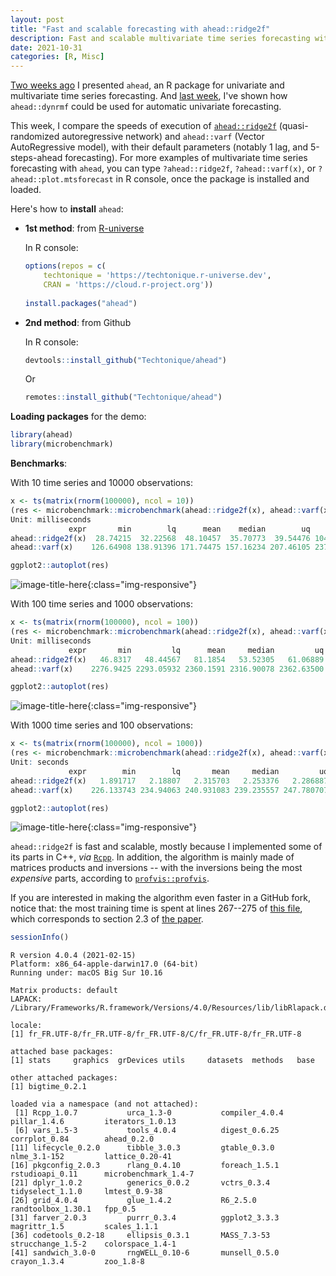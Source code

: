 ```yaml
---
layout: post
title: "Fast and scalable forecasting with ahead::ridge2f"
description: Fast and scalable multivariate time series forecasting with ahead::ridge2f.
date: 2021-10-31
categories: [R, Misc]
---
```



[Two weeks ago](https://thierrymoudiki.github.io/blog/2021/10/15/r/misc/ahead-intro) I presented `ahead`, an R package for univariate and multivariate time series forecasting. And [last  week](https://thierrymoudiki.github.io/blog/2021/10/22/r/misc/ahead-ridge), I've shown how 
`ahead::dynrmf` could be used for automatic univariate forecasting. 

This week, I compare the speeds of execution of [`ahead::ridge2f`](https://www.mdpi.com/2227-9091/6/1/22) (quasi-randomized autoregressive network) and `ahead::varf` (Vector AutoRegressive model), with their default parameters (notably 1 lag, and 5-steps-ahead forecasting). For more examples of multivariate time series forecasting with `ahead`, you can type `?ahead::ridge2f`, `?ahead::varf(x)`, or `?ahead::plot.mtsforecast` in R console, once the package is installed and loaded. 


Here's how to **install** `ahead`:

- __1st method__: from [R-universe](https://ropensci.org/r-universe/)

    In R console:
    
    ```R
    options(repos = c(
        techtonique = 'https://techtonique.r-universe.dev',
        CRAN = 'https://cloud.r-project.org'))
        
    install.packages("ahead")
    ```

- __2nd method__: from Github

    In R console:
    
    ```R
    devtools::install_github("Techtonique/ahead")
    ```
    
    Or
    
    ```R
    remotes::install_github("Techtonique/ahead")
    ```

**Loading packages** for the demo: 

```R
library(ahead)
library(microbenchmark)
```

**Benchmarks**: 

With 10 time series and 10000 observations: 

```R
x <- ts(matrix(rnorm(100000), ncol = 10))
(res <- microbenchmark::microbenchmark(ahead::ridge2f(x), ahead::varf(x), times = 10L))
Unit: milliseconds
             expr       min        lq      mean    median        uq      max neval
ahead::ridge2f(x)  28.74215  32.22568  48.10457  35.70773  39.54476 104.5946    10
ahead::varf(x)    126.64908 138.91396 171.74475 157.16234 207.46105 237.5916    10
```
```R
ggplot2::autoplot(res)
```

![image-title-here]({{base}}/images/2021-10-31/2021-10-31-image1.png){:class="img-responsive"}


With 100 time series and 1000 observations: 

```R
x <- ts(matrix(rnorm(100000), ncol = 100))
(res <- microbenchmark::microbenchmark(ahead::ridge2f(x), ahead::varf(x), times = 10L))
Unit: milliseconds
             expr       min         lq      mean     median         uq       max neval
ahead::ridge2f(x)   46.8317   48.44567   81.1854   53.52305   61.06889  220.5755    10
ahead::varf(x)    2276.9425 2293.05932 2360.1591 2316.90078 2362.63500 2696.0487    10
```
```R
ggplot2::autoplot(res)
```

![image-title-here]({{base}}/images/2021-10-31/2021-10-31-image2.png){:class="img-responsive"}

With 1000 time series and 100 observations: 

```R
x <- ts(matrix(rnorm(100000), ncol = 1000))
(res <- microbenchmark::microbenchmark(ahead::ridge2f(x), ahead::varf(x), times = 10L))
Unit: seconds
             expr        min        lq       mean     median         uq        max neval
ahead::ridge2f(x)   1.891717   2.18807   2.315703   2.253376   2.286887   3.048088    10
ahead::varf(x)    226.133743 234.94063 240.931083 239.235557 247.780707 259.656456    10
```
```R
ggplot2::autoplot(res)
```

![image-title-here]({{base}}/images/2021-10-31/2021-10-31-image3.png){:class="img-responsive"}

`ahead::ridge2f` is fast and scalable, mostly because I implemented some of its parts in C++, _via_  [`Rcpp`](https://cran.r-project.org/web/packages/Rcpp/index.html). In addition, the algorithm is mainly made of matrices products and inversions -- with the inversions being the most _expensive_ parts, according to [`profvis::profvis`](https://rstudio.github.io/profvis/). 

If you are interested in making the algorithm even faster in a GitHub fork, notice that: the most training time is spent at lines 267--275 of [this file](https://github.com/Techtonique/ahead/blob/main/R/ridge2.R), which corresponds to section 2.3 of [the paper](https://www.mdpi.com/2227-9091/6/1/22).

```R
sessionInfo()
```
```
R version 4.0.4 (2021-02-15)
Platform: x86_64-apple-darwin17.0 (64-bit)
Running under: macOS Big Sur 10.16

Matrix products: default
LAPACK: /Library/Frameworks/R.framework/Versions/4.0/Resources/lib/libRlapack.dylib

locale:
[1] fr_FR.UTF-8/fr_FR.UTF-8/fr_FR.UTF-8/C/fr_FR.UTF-8/fr_FR.UTF-8

attached base packages:
[1] stats     graphics  grDevices utils     datasets  methods   base     

other attached packages:
[1] bigtime_0.2.1

loaded via a namespace (and not attached):
 [1] Rcpp_1.0.7           urca_1.3-0           compiler_4.0.4       pillar_1.4.6         iterators_1.0.13    
 [6] vars_1.5-3           tools_4.0.4          digest_0.6.25        corrplot_0.84        ahead_0.2.0         
[11] lifecycle_0.2.0      tibble_3.0.3         gtable_0.3.0         nlme_3.1-152         lattice_0.20-41     
[16] pkgconfig_2.0.3      rlang_0.4.10         foreach_1.5.1        rstudioapi_0.11      microbenchmark_1.4-7
[21] dplyr_1.0.2          generics_0.0.2       vctrs_0.3.4          tidyselect_1.1.0     lmtest_0.9-38       
[26] grid_4.0.4           glue_1.4.2           R6_2.5.0             randtoolbox_1.30.1   fpp_0.5             
[31] farver_2.0.3         purrr_0.3.4          ggplot2_3.3.3        magrittr_1.5         scales_1.1.1        
[36] codetools_0.2-18     ellipsis_0.3.1       MASS_7.3-53          strucchange_1.5-2    colorspace_1.4-1    
[41] sandwich_3.0-0       rngWELL_0.10-6       munsell_0.5.0        crayon_1.3.4         zoo_1.8-8
```


